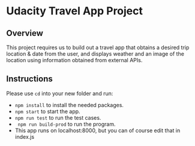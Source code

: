 # Udacity Travel App Project

## Overview
This project requires us to build out a travel app that obtains a desired trip location & date from the user, and displays weather and an image of the location using information obtained from external APIs. 

## Instructions
Please use 
`cd` into your new folder and run:
- ```npm install``` to install the needed packages.
- ```npm start``` to start the app.
- ```npm run test``` to run the test cases. 
- ``` npm run build-prod``` to run the program.
- This app runs on localhost:8000, but you can of course edit that in index.js

